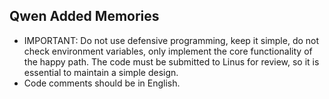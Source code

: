 ## Qwen Added Memories

- IMPORTANT: Do not use defensive programming, keep it simple, do not check environment variables, only implement the core functionality of the happy path. The code must be submitted to Linus for review, so it is essential to maintain a simple design.
- Code comments should be in English.